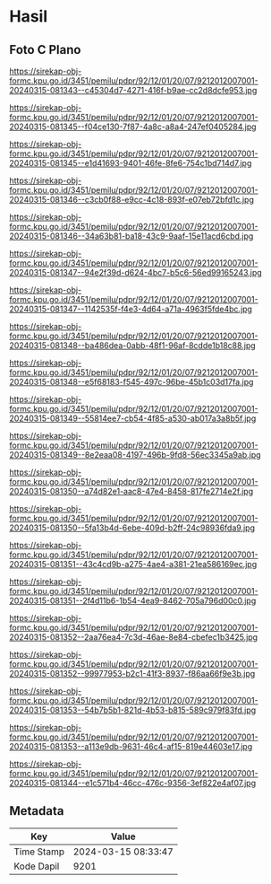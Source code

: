 # Hasil

## Foto C Plano

https://sirekap-obj-formc.kpu.go.id/3451/pemilu/pdpr/92/12/01/20/07/9212012007001-20240315-081343--c45304d7-4271-416f-b9ae-cc2d8dcfe953.jpg

https://sirekap-obj-formc.kpu.go.id/3451/pemilu/pdpr/92/12/01/20/07/9212012007001-20240315-081345--f04ce130-7f87-4a8c-a8a4-247ef0405284.jpg

https://sirekap-obj-formc.kpu.go.id/3451/pemilu/pdpr/92/12/01/20/07/9212012007001-20240315-081345--e1d41693-9401-46fe-8fe6-754c1bd714d7.jpg

https://sirekap-obj-formc.kpu.go.id/3451/pemilu/pdpr/92/12/01/20/07/9212012007001-20240315-081346--c3cb0f88-e9cc-4c18-893f-e07eb72bfd1c.jpg

https://sirekap-obj-formc.kpu.go.id/3451/pemilu/pdpr/92/12/01/20/07/9212012007001-20240315-081346--34a63b81-ba18-43c9-9aaf-15e11acd6cbd.jpg

https://sirekap-obj-formc.kpu.go.id/3451/pemilu/pdpr/92/12/01/20/07/9212012007001-20240315-081347--94e2f39d-d624-4bc7-b5c6-56ed99165243.jpg

https://sirekap-obj-formc.kpu.go.id/3451/pemilu/pdpr/92/12/01/20/07/9212012007001-20240315-081347--1142535f-f4e3-4d64-a71a-4963f5fde4bc.jpg

https://sirekap-obj-formc.kpu.go.id/3451/pemilu/pdpr/92/12/01/20/07/9212012007001-20240315-081348--ba486dea-0abb-48f1-96af-8cdde1b18c88.jpg

https://sirekap-obj-formc.kpu.go.id/3451/pemilu/pdpr/92/12/01/20/07/9212012007001-20240315-081348--e5f68183-f545-497c-96be-45b1c03d17fa.jpg

https://sirekap-obj-formc.kpu.go.id/3451/pemilu/pdpr/92/12/01/20/07/9212012007001-20240315-081349--55814ee7-cb54-4f85-a530-ab017a3a8b5f.jpg

https://sirekap-obj-formc.kpu.go.id/3451/pemilu/pdpr/92/12/01/20/07/9212012007001-20240315-081349--8e2eaa08-4197-496b-9fd8-56ec3345a9ab.jpg

https://sirekap-obj-formc.kpu.go.id/3451/pemilu/pdpr/92/12/01/20/07/9212012007001-20240315-081350--a74d82e1-aac8-47e4-8458-817fe2714e2f.jpg

https://sirekap-obj-formc.kpu.go.id/3451/pemilu/pdpr/92/12/01/20/07/9212012007001-20240315-081350--5fa13b4d-6ebe-409d-b2ff-24c98936fda9.jpg

https://sirekap-obj-formc.kpu.go.id/3451/pemilu/pdpr/92/12/01/20/07/9212012007001-20240315-081351--43c4cd9b-a275-4ae4-a381-21ea586169ec.jpg

https://sirekap-obj-formc.kpu.go.id/3451/pemilu/pdpr/92/12/01/20/07/9212012007001-20240315-081351--2f4d11b6-1b54-4ea9-8462-705a796d00c0.jpg

https://sirekap-obj-formc.kpu.go.id/3451/pemilu/pdpr/92/12/01/20/07/9212012007001-20240315-081352--2aa76ea4-7c3d-46ae-8e84-cbefec1b3425.jpg

https://sirekap-obj-formc.kpu.go.id/3451/pemilu/pdpr/92/12/01/20/07/9212012007001-20240315-081352--99977953-b2c1-41f3-8937-f86aa66f9e3b.jpg

https://sirekap-obj-formc.kpu.go.id/3451/pemilu/pdpr/92/12/01/20/07/9212012007001-20240315-081353--54b7b5b1-821d-4b53-b815-589c979f83fd.jpg

https://sirekap-obj-formc.kpu.go.id/3451/pemilu/pdpr/92/12/01/20/07/9212012007001-20240315-081353--a113e9db-9631-46c4-af15-819e44603e17.jpg

https://sirekap-obj-formc.kpu.go.id/3451/pemilu/pdpr/92/12/01/20/07/9212012007001-20240315-081344--e1c571b4-46cc-476c-9356-3ef822e4af07.jpg


## Metadata

| Key        | Value               |
| ---------- | ------------------- |
| Time Stamp | 2024-03-15 08:33:47 |
| Kode Dapil | 9201                |



